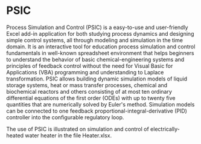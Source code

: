 # PSIC
Process Simulation and Control (PSIC) is a easy-to-use and user-friendly Excel add-in application for both studying process dynamics and designing simple control systems, all through modeling and simulation in the time domain. It is an interactive tool for education process simulation and control fundamentals in well-known spreadsheet environment that helps beginners to understand the behavior of basic chemical-engineering systems and principles of feedback control without the need for Visual Basic for Applications (VBA) programming and understanding to Laplace transformation. PSIC allows building dynamic simulation models of liquid storage systems, heat or mass transfer processes, chemical and biochemical reactors and others consisting of at most ten ordinary differential equations of the first order (ODEs) with up to twenty five quantities that are numerically solved by Euler's method. Simulation models can be connected to one feedback proportional-integral-derivative (PID) controller into the configurable regulatory loop.

The use of PSIC is illustrated on simulation and control of electrically-heated water heater in the file Heater.xlsx.
